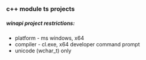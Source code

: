 ### c++ module ts projects

##### winapi project restrictions:
- platform - ms windows, x64
- compiler - cl.exe, x64 developer command prompt
- unicode (wchar_t) only
